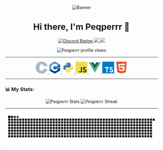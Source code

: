 <!-- Banner -->
<p align="center">
  <img src="https://github.com/Peqperrr/Peqperrr/blob/main/IMG_6696.gif?raw=true" alt="Banner" width="80%" />
</p>

<h1 align="center">Hi there, I'm Peqperrr 👋</h1>

<p align="center"> 
  <a href="https://discord.com/users/592823845673631936">
    <img src="https://img.shields.io/badge/Discord-Peqperrr%237777-5865F2?logo=discord&logoColor=white&style=for-the-badge" alt="Discord Badge" />
     <img src="https://img.shields.io/badge/Linux-FCC624?style=for-the-badge&logo=linux&logoColor=black" />
      <img src="https://img.shields.io/badge/Kali_Linux-557C94?style=for-the-badge&logo=kali-linux&logoColor=white" />
</a>      
<p align="center"> 
  
  </a>
  <img src="https://komarev.com/ghpvc/?username=Peqperrr&label=Profile%20Views&color=00ff00&style=flat-square" alt="Peqperrr profile views" />
<p  
  
</p>

---

<p align="center">
  <a href="https://www.cprogramming.com/" target="_blank" rel="noreferrer">
    <img src="https://raw.githubusercontent.com/devicons/devicon/master/icons/c/c-original.svg" alt="C" width="40" height="40"/>
  </a>
  <a href="https://www.w3schools.com/cpp/" target="_blank" rel="noreferrer">
    <img src="https://raw.githubusercontent.com/devicons/devicon/master/icons/cplusplus/cplusplus-original.svg" alt="C++" width="40" height="40"/>
  </a>
  <a href="https://www.python.org" target="_blank" rel="noreferrer">
    <img src="https://raw.githubusercontent.com/devicons/devicon/master/icons/python/python-original.svg" alt="Python" width="40" height="40"/>
  </a>
  <a href="https://developer.mozilla.org/en-US/docs/Web/JavaScript" target="_blank" rel="noreferrer">
    <img src="https://raw.githubusercontent.com/devicons/devicon/master/icons/javascript/javascript-original.svg" alt="JavaScript" width="40" height="40"/>
  </a>
  <a href="https://vuejs.org/" target="_blank" rel="noreferrer">
    <img src="https://raw.githubusercontent.com/devicons/devicon/master/icons/vuejs/vuejs-original.svg" alt="Vue" width="40" height="40"/>
  </a>
  <a href="https://www.typescriptlang.org/" target="_blank" rel="noreferrer">
    <img src="https://raw.githubusercontent.com/devicons/devicon/master/icons/typescript/typescript-original.svg" alt="TypeScript" width="40" height="40"/>
  </a>
  <a href="https://developer.mozilla.org/en-US/docs/Web/HTML" target="_blank" rel="noreferrer">
    <img src="https://raw.githubusercontent.com/devicons/devicon/master/icons/html5/html5-original.svg" alt="HTML" width="40" height="40"/>
  </a>
</p>


---


### 📊 My Stats:

<p align="center">
  <img src="https://github-readme-stats.vercel.app/api?username=Peqperrr&show_icons=true&locale=en&theme=tokyonight" alt="Peqperrr Stats" height="180"/>
  </a>
  <img src="https://github-readme-streak-stats.herokuapp.com/?user=Peqperrr&theme=tokyonight" alt="Peqperrr Streak" height="180"/>
</p>

---

<p align="center">
  <img src="https://raw.githubusercontent.com/Peqperrr/Peqperrr/output/github-contribution-grid-snake-dark.svg" alt="Contribution Snake" />
</p>
